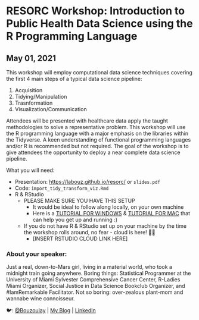 # RESORC Workshop: Introduction to Public Health Data Science using the R Programming Language
## May 01, 2021

This workshop will employ computational data science techniques covering the first 4 main steps of a typical data science pipeline: 
1. Acquisition 
2. Tidying/Manipulation 
3. Trasnformation 
4. Visualization/Communication 

Attendees will be presented with healthcare data apply the taught methodologies to solve a representative problem. This workshop will use the R programming language with a major emphasis on the libraries within the Tidyverse. A keen understanding of functional programming languages and/or R is recommended but not required. The goal of the workshop is to give attendees the opportunity to deploy a near complete data science pipeline. 

What you will need:  

* Presentation: https://labouz.github.io/resorc/ or `slides.pdf`
* Code: `import_tidy_transform_viz.Rmd`
* R & RStudio 
  * PLEASE MAKE SURE YOU HAVE THIS SETUP
    * It would be ideal to follow along locally, on your own machine
    * Here is a [TUTORIAL FOR WINDOWS](https://derailment.netlify.app/2019-12-10-installing-r-rstudio-on-windows/) & [TUTORIAL FOR MAC](https://derailment.netlify.app/2019-11-16-installing-r-rstudio-on-a-mac/) that can help you get up and running :)
  * If you do not have R & RStudio set up on your machine by the time the workshop rolls around, no fear - cloud is here! 🦸‍♀
    * [INSERT RSTUDIO CLOUD LINK HERE]
  
### About your speaker:

Just a real, down-to-Mars girl, living in a material world, who took a midnight train going anywhere. Boring things: Statistical Programmer at the University of Miami Sylvester Comprehensive Cancer Center, R-Ladies Miami Organizer, Social Justice in Data Science Bookclub Organizer, and #IamRemarkable Facilitator. Not so boring: over-zealous plant-mom and wannabe wine connoisseur.  

🐦: [@Bouzoulay](https://twitter.com/Bouzoulay)  |  [My Blog](https://laylab.me)  | [LinkedIn](https://www.linkedin.com/in/layla-bouzoubaa/)  
